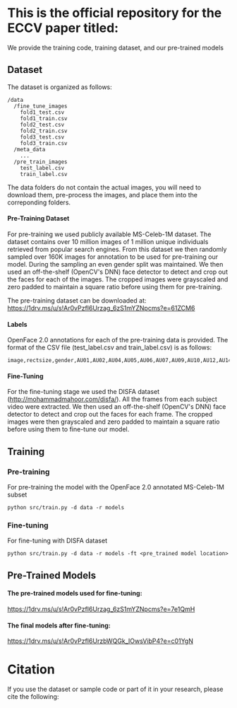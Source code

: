 # This is the official repository for the ECCV paper titled: 


We provide the training code, training dataset, and our pre-trained models

## <b>Dataset</b>
The dataset is organized as follows:
```
/data
  /fine_tune_images
    fold1_test.csv
    fold1_train.csv
    fold2_test.csv
    fold2_train.csv
    fold3_test.csv
    fold3_train.csv
  /meta_data
    ...
  /pre_train_images
    test_label.csv
    train_label.csv
```

The data folders do not contain the actual images, you will need to download them, pre-process the images, and place them into the correponding folders.

#### Pre-Training Dataset
For pre-training we used publicly available MS-Celeb-1M dataset. The dataset contains over 10 million images of 1 million unique individuals retrieved from popular search engines. From this dataset we then randomly sampled over 160K images for annotation to be used for pre-training our model. During the sampling an even gender split was maintained. We then used an off-the-shelf (OpenCV's DNN) face detector to detect and crop out the faces for each of the images. The cropped images were grayscaled and zero padded to maintain a square ratio before using them for pre-training. 

The pre-training dataset can be downloaded at:
https://1drv.ms/u/s!Ar0vPzfI6Urzag_6zS1mYZNpcms?e=61ZCM6

#### Labels
OpenFace 2.0 annotations for each of the pre-training data is provided. The format of the CSV file (test_label.csv and train_label.csv) is as follows: 

```
image,rectsize,gender,AU01,AU02,AU04,AU05,AU06,AU07,AU09,AU10,AU12,AU14,AU15,AU17,AU20,AU23,AU25,AU26,AU28,AU45
```
#### Fine-Tuning
For the fine-tuning stage we used the DISFA dataset (http://mohammadmahoor.com/disfa/). All the frames from each subject video were extracted. We then used an off-the-shelf (OpenCV's DNN) face detector to detect and crop out the faces for each frame. The cropped images were then grayscaled and zero padded to maintain a square ratio before using them to fine-tune our model. 



## <b>Training</b>

### Pre-training
For pre-training the model with the OpenFace 2.0 annotated MS-Celeb-1M subset
```
python src/train.py -d data -r models
```

### Fine-tuning
For fine-tuning with DISFA dataset
```
python src/train.py -d data -r models -ft <pre_trained model location>
```

## <b>Pre-Trained Models</b>

#### The pre-trained models used for fine-tuning:
https://1drv.ms/u/s!Ar0vPzfI6Urzag_6zS1mYZNpcms?e=7e1QmH


#### The final models after fine-tuning:
https://1drv.ms/u/s!Ar0vPzfI6UrzbWQGk_IOwsVibP4?e=c01YgN

# Citation
If you use the dataset or sample code or part of it in your research, please cite the following:
